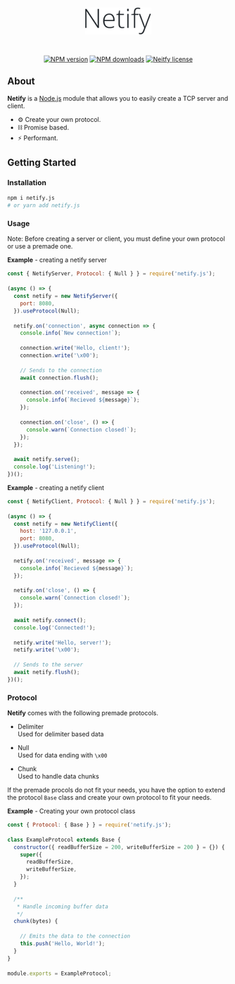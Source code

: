 <div align="center">
  <br />
  <p>
    <a href="#"><img src="https://raw.githubusercontent.com/Sxip/netify.js/master/assets/Netify.png" width="150" alt="Netify.js" /></a>
  </p>
  <br />
  <p>
    <a href="https://www.npmjs.com/package/netify.js"><img src="https://img.shields.io/npm/v/netify.js.svg?style=flat&color=brightgreen" alt="NPM version" /></a>
    <a href="https://www.npmjs.com/package/netify.js"><img src="https://img.shields.io/npm/dw/netify.js" alt="NPM downloads" /></a>
    <a href="#"><img src="https://img.shields.io/npm/l/netify.js" alt="Neitfy license" /></a>
  </p>
</div>

## About

<b>Netify</b> is a [Node.js](https://nodejs.org/) module that allows you to easily create a TCP server and client.

- ⚙️ Create your own protocol.
- ⛓️ Promise based.
- ⚡️ Performant.

## Getting Started

### Installation

```bash
npm i netify.js
# or yarn add netify.js
```

### Usage

Note: Before creating a server or client, you must define your own protocol or use a premade one.

**Example** - creating a netify server

```js
const { NetifyServer, Protocol: { Null } } = require('netify.js');

(async () => {
  const netify = new NetifyServer({
    port: 8080,
  }).useProtocol(Null);

  netify.on('connection', async connection => {
    console.info(`New connection!`);

    connection.write('Hello, client!');
    connection.write('\x00');

    // Sends to the connection
    await connection.flush();

    connection.on('received', message => {
      console.info(`Recieved ${message}`);
    });

    connection.on('close', () => {
      console.warn(`Connection closed!`);
    });
  });

  await netify.serve();
  console.log('Listening!');
})();
```
**Example** - creating a netify client

```js
const { NetifyClient, Protocol: { Null } } = require('netify.js');

(async () => {
  const netify = new NetifyClient({
    host: '127.0.0.1',
    port: 8080,
  }).useProtocol(Null);

  netify.on('received', message => {
    console.info(`Recieved ${message}`);
  });

  netify.on('close', () => {
    console.warn(`Connection closed!`);
  });

  await netify.connect();
  console.log('Connected!');

  netify.write('Hello, server!');
  netify.write('\x00');

  // Sends to the server
  await netify.flush();
})();
```

### Protocol

**Netify** comes with the following premade protocols.

* Delimiter  
  Used for delimiter based data

* Null  
  Used for data ending with `\x00`

* Chunk  
  Used to handle data chunks

If the premade procols do not fit your needs, you have the option to extend the protocol `Base` class and create your own protocol to fit your needs.

**Example** - Creating your own protocol class

```js
const { Protocol: { Base } } = require('netify.js');

class ExampleProtocol extends Base {
  constructor({ readBufferSize = 200, writeBufferSize = 200 } = {}) {
    super({
      readBufferSize,
      writeBufferSize,
    });
  }

  /**
   * Handle incoming buffer data
   */
  chunk(bytes) {
    
    // Emits the data to the connection
    this.push('Hello, World!');
  }
}

module.exports = ExampleProtocol;
```
